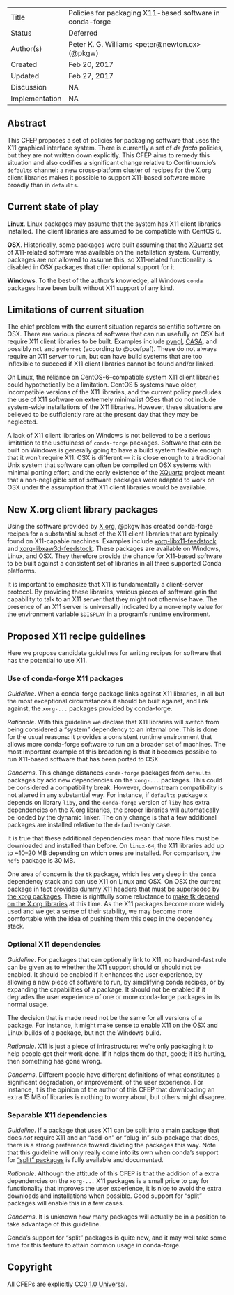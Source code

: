 <table>
<tr><td> Title </td><td> Policies for packaging X11-based software in conda-forge </td>
<tr><td> Status </td><td> Deferred </td></tr>
<tr><td> Author(s) </td><td> Peter K. G. Williams &lt;peter@newton.cx&gt; (@pkgw) </td></tr>
<tr><td> Created </td><td> Feb 20, 2017 </td></tr>
<tr><td> Updated </td><td> Feb 27, 2017 </td></tr>
<tr><td> Discussion </td><td> NA </td></tr>
<tr><td> Implementation </td><td> NA </td></tr>
</table>


## Abstract

This CFEP proposes a set of policies for packaging software that uses the X11
graphical interface system. There is currently a set of *de facto* policies,
but they are not written down explicitly. This CFEP aims to remedy this
situation and also codifies a significant change relative to Continuum.io’s
`defaults` channel: a new cross-platform cluster of recipes for the
[X.org](http://www.x.org/) client libraries makes it possible to support
X11-based software more broadly than in `defaults`.


## Current state of play

**Linux**. Linux packages may assume that the system has X11 client libraries
installed. The client libraries are assumed to be compatible with CentOS 6.

**OSX**. Historically, some packages were built assuming that the
[XQuartz](https://www.xquartz.org/) set of X11-related software was available
on the installation system. Currently, packages are not allowed to assume
this, so X11-related functionality is disabled in OSX packages that offer
optional support for it.

**Windows**. To the best of the author’s knowledge, all Windows `conda`
packages have been built without X11 support of any kind.


## Limitations of current situation

The chief problem with the current situation regards scientific software on
OSX. There are various pieces of software that can run usefully on OSX but
require X11 client libraries to be built. Examples include
[pyngl](https://github.com/conda-forge/pyngl-feedstock/pull/3),
[CASA](https://casa.nrao.edu/), and possibly `ncl` and `pyferret` (according
to @ocefpaf). These do not always require an X11 *server* to run, but can have
build systems that are too inflexible to succeed if X11 client libraries
cannot be found and/or linked.

On Linux, the reliance on CentOS-6–compatible system X11 client libraries
could hypothetically be a limitation. CentOS 5 systems have older,
incompatible versions of the X11 libraries, and the current policy precludes
the use of X11 software on extremely minimalist OSes that do not include
system-wide installations of the X11 libraries. However, these situations are
believed to be sufficiently rare at the present day that they may be
neglected.

A lack of X11 client libraries on Windows is not believed to be a serious
limitation to the usefulness of `conda-forge` packages. Software that can be
built on Windows is generally going to have a build system flexible enough
that it won’t require X11. OSX is different — it is close enough to a
traditional Unix system that software can often be compiled on OSX systems
with minimal porting effort, and the early existence of the
[XQuartz](https://www.xquartz.org/) project meant that a non-negligible set of
software packages were adapted to work on OSX under the assumption that X11
client libraries would be available.


## New X.org client library packages

Using the software provided by
[X.org](https://www.x.org/releases/individual/), @pkgw has created conda-forge
recipes for a substantial subset of the X11 client libraries that are
typically found on X11-capable machines. Examples include
[xorg-libx11-feedstock](https://github.com/conda-forge/xorg-libx11-feedstock)
and
[xorg-libxaw3d-feedstock](https://github.com/conda-forge/xorg-libxaw3d-feedstock).
These packages are available on Windows, Linux, and OSX. They therefore
provide the chance for X11-based software to be built against a consistent set
of libraries in all three supported Conda platforms.

It is important to emphasize that X11 is fundamentally a client-server
protocol. By providing these libraries, various pieces of software gain the
capability to talk to an X11 server that they might not otherwise have. The
presence of an X11 server is universally indicated by a non-empty value for
the environment variable `$DISPLAY` in a program’s runtime environment.


## Proposed X11 recipe guidelines

Here we propose candidate guidelines for writing recipes for software that has
the potential to use X11.

### Use of conda-forge X11 packages

*Guideline*. When a conda-forge package links against X11 libraries, in all
but the most exceptional circumstances it should be built against, and link
against, the `xorg-...` packages provided by conda-forge.

*Rationale*. With this guideline we declare that X11 libraries will switch
from being considered a “system” dependency to an internal one. This is done
for the usual reasons: it provides a consistent runtime environment that
allows more conda-forge software to run on a broader set of machines. The most
important example of this broadening is that it becomes possible to run
X11-based software that has been ported to OSX.

*Concerns*. This change distances `conda-forge` packages from `defaults`
packages by add new dependencies on the `xorg-...` packages. This could be
considered a compatibility break. However, downstream compatibility is not
altered in any substantial way. For instance, if `defaults` package `x`
depends on library `liby`, and the `conda-forge` version of `liby` has extra
dependencies on the X.org libraries, the proper libraries will automatically
be loaded by the dynamic linker. The only change is that a few additional
packages are installed relative to the `defaults`-only case.

It is true that these additional dependencies mean that more files must be
downloaded and installed than before. On `linux-64`, the X11 libraries add up
to ~10–20 MB depending on which ones are installed. For comparison, the `hdf5`
package is 30 MB.

One area of concern is the `tk` package, which lies very deep in the `conda`
dependency stack and can use X11 on Linux and OSX. On OSX the current package
in fact
[provides dummy X11 headers that must be superseded by the xorg packages](https://github.com/conda-forge/tk-feedstock/issues/15).
There is rightfully some reluctance to
[make tk depend on the X.org libraries](https://github.com/conda-forge/tk-feedstock/pull/17)
at this time. As the X11 packages become more widely used and we get a sense
of their stability, we may become more comfortable with the idea of pushing
them this deep in the dependency stack.

### Optional X11 dependencies

*Guideline*. For packages that can optionally link to X11, no hard-and-fast
rule can be given as to whether the X11 support should or should not be
enabled. It should be enabled if it enhances the user experience, by allowing
a new piece of software to run, by simplifying conda recipes, or by expanding
the capabilities of a package. It should not be enabled if it degrades the
user experience of one or more conda-forge packages in its normal usage.

The decision that is made need not be the same for all versions of a package.
For instance, it might make sense to enable X11 on the OSX and Linux builds of
a package, but not the Windows build.

*Rationale*. X11 is just a piece of infrastructure: we’re only packaging it to
help people get their work done. If it helps them do that, good; if it’s
hurting, then something has gone wrong.

*Concerns*. Different people have different definitions of what constitutes a
significant degradation, or improvement, of the user experience. For instance,
it is the opinion of the author of this CFEP that downloading an extra 15 MB
of libraries is nothing to worry about, but others might disagree.

### Separable X11 dependencies

*Guideline*. If a package that uses X11 can be split into a main package that
does *not* require X11 and an “add-on” or “plug-in” sub-package that does,
there is a strong preference toward dividing the packages this way. Note that
this guideline will only really come into its own when conda’s support for
[“split” packages](https://github.com/conda/conda-build/issues/1338) is fully
available and documented.

*Rationale*. Although the attitude of this CFEP is that the addition of a
extra dependencies on the `xorg-...` X11 packages is a small price to pay for
functionality that improves the user experience, it is nice to avoid the extra
downloads and installations when possible. Good support for “split” packages
will enable this in a few cases.

*Concerns*. It is unknown how many packages will actually be in a position to
take advantage of this guideline.

Conda’s support for “split” packages is quite new, and it may well take some
time for this feature to attain common usage in conda-forge.


## Copyright

All CFEPs are explicitly [CC0 1.0 Universal](https://creativecommons.org/publicdomain/zero/1.0/).
